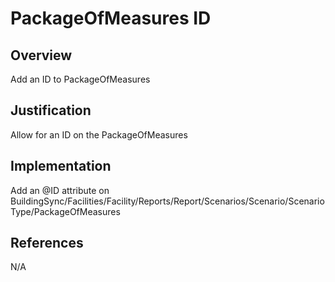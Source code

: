 # PackageOfMeasures ID

## Overview

Add an ID to PackageOfMeasures

## Justification

Allow for an ID on the PackageOfMeasures

## Implementation

Add an @ID attribute on BuildingSync/Facilities/Facility/Reports/Report/Scenarios/Scenario/ScenarioType/PackageOfMeasures

## References

N/A
